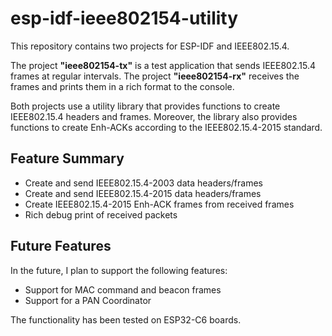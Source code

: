# esp-idf-ieee802154-utility

This repository contains two projects for ESP-IDF and IEEE802.15.4.

The project **"ieee802154-tx"** is a test application that sends IEEE802.15.4 frames at regular intervals. The project **"ieee802154-rx"** receives the frames and prints them in a rich format to the console.

Both projects use a utility library that provides functions to create IEEE802.15.4 headers and frames. Moreover, the library also provides functions to create Enh-ACKs according to the IEEE802.15.4-2015 standard.

## Feature Summary

- Create and send IEEE802.15.4-2003 data headers/frames
- Create and send IEEE802.15.4-2015 data headers/frames
- Create IEEE802.15.4-2015 Enh-ACK frames from received frames
- Rich debug print of received packets

## Future Features

In the future, I plan to support the following features:

- Support for MAC command and beacon frames
- Support for a PAN Coordinator


The functionality has been tested on ESP32-C6 boards.